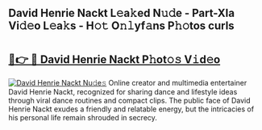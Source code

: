 ## David Henrie Nackt L𝚎a𝚔ed N𝚞𝚍e - Part-XIa Vi𝚍𝚎o L𝚎a𝚔s - H𝚘𝚝 O𝚗𝚕yf𝚊ns P𝚑𝚘tos curls

# <h2><a href="http://kfc5uzr.oniu.top/?m=David+Henrie+Nackt">🔗👉 🔴 David Henrie Nackt P𝚑ot𝚘𝚜 V𝚒d𝚎o</a></h2>

[![David Henrie Nackt Nu𝚍e𝚜](https://i.imgur.com/0qMVB7G.gif)](http://kfc5uzr.oniu.top/?m=David+Henrie+Nackt)
Online creator and multimedia entertainer David Henrie Nackt, recognized for sharing dance and lifestyle ideas through viral dance routines and compact clips. The public face of David Henrie Nackt exudes a friendly and relatable energy, but the intricacies of his personal life remain shrouded in secrecy.  
